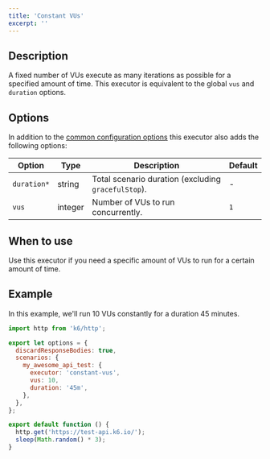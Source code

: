 ```yaml
---
title: 'Constant VUs'
excerpt: ''
---
```


## Description

A fixed number of VUs execute as many iterations as possible for a specified amount
of time. This executor is equivalent to the global `vus` and `duration` options.

## Options

In addition to the [common configuration options](/using-k6/scenarios#common-options) this executor
also adds the following options:

| Option       | Type    | Description                                                     | Default |
| ------------ | ------- | --------------------------------------------------------------- | ------- |
| `duration*` | string  | Total scenario duration (excluding `gracefulStop`).    | -       |
| `vus`        | integer | Number of VUs to run concurrently.                              | `1`     |

## When to use

Use this executor if you need a specific amount of VUs to run for a certain amount of time.

## Example

In this example, we'll run 10 VUs constantly for a duration 45 minutes.

<div class="code-group" data-props='{"labels": [ "constant-vus.js" ], "lineNumbers": "[true]"}'>

```js
import http from 'k6/http';

export let options = {
  discardResponseBodies: true,
  scenarios: {
    my_awesome_api_test: {
      executor: 'constant-vus',
      vus: 10,
      duration: '45m',
    },
  },
};

export default function () {
  http.get('https://test-api.k6.io/');
  sleep(Math.random() * 3);
}
```

</div>
